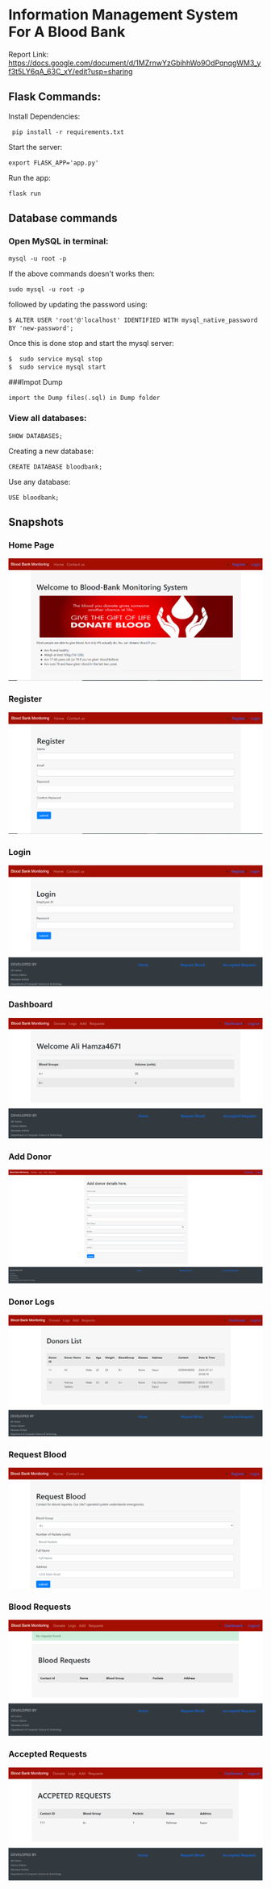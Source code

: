 # Information Management System For A Blood Bank
Report Link: https://docs.google.com/document/d/1MZrnwYzGbihhWo9OdPqnqgWM3_yf3t5LY6qA_63C_xY/edit?usp=sharing
## Flask Commands:
Install Dependencies:
```
 pip install -r requirements.txt
```
Start the server:
```
export FLASK_APP='app.py'
```
Run the app:
```
flask run
```
## Database commands
### Open MySQL in terminal:
```
mysql -u root -p
```
If the above commands doesn't works then:
```
sudo mysql -u root -p
```
followed by updating the password using:
```
$ ALTER USER 'root'@'localhost' IDENTIFIED WITH mysql_native_password BY 'new-password';
```
Once this is done stop and start the mysql server:
```
$  sudo service mysql stop
$  sudo service mysql start
```


###Impot Dump
```
import the Dump files(.sql) in Dump folder
```
### View all databases:
```
SHOW DATABASES;
```
Creating a new database:
```
CREATE DATABASE bloodbank;
```
Use any database:
```
USE bloodbank;
```

## Snapshots

### Home Page
![Home Page](Screenshots/Home%20Page.png)

### Register
![Register](Screenshots/Register.png)

### Login
![Login](Screenshots/Login.png)

### Dashboard
![Dashboard](Screenshots/Dashboard%20Page.png)

### Add Donor
![Add Donor](Screenshots/Blood%20Donate%20Page.png)

### Donor Logs
![Donor Logs](Screenshots/Donors%20List%20page.png)

### Request Blood
![Request Blood](Screenshots/Request%20Blood.png)

### Blood Requests
![Blood Requests](Screenshots/Blood%20Request%20Page.png)

### Accepted Requests
![Accepted Requests](Screenshots/Accepted%20Requests%20page.png)
